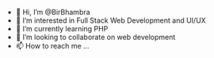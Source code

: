 - 👋 Hi, I’m @BirBhambra
- 👀 I’m interested in Full Stack Web Development and UI/UX
- 🌱 I’m currently learning PHP
- 💞️ I’m looking to collaborate on web development
- 📫 How to reach me ...

<!---
BirBhambra/BirBhambra is a ✨ special ✨ repository because its `README.md` (this file) appears on your GitHub profile.
You can click the Preview link to take a look at your changes.
--->
